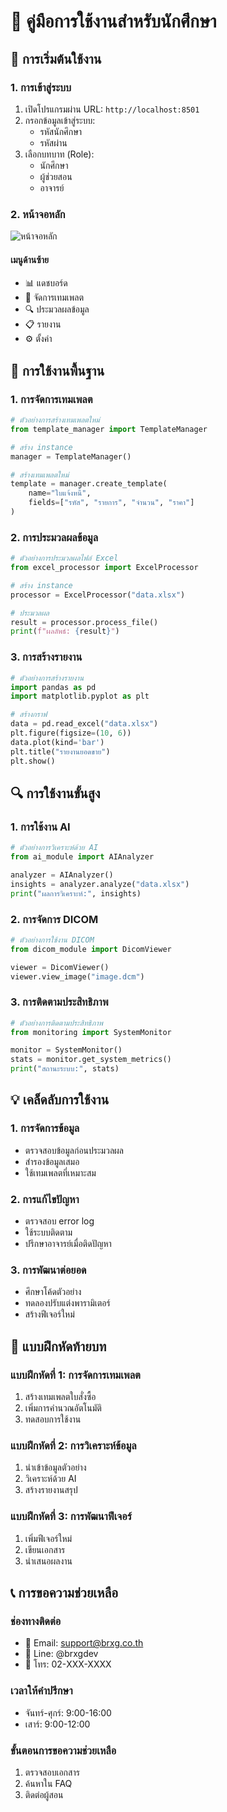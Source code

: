 # 📘 คู่มือการใช้งานสำหรับนักศึกษา

## 🚀 การเริ่มต้นใช้งาน

### 1. การเข้าสู่ระบบ
1. เปิดโปรแกรมผ่าน URL: `http://localhost:8501`
2. กรอกข้อมูลเข้าสู่ระบบ:
   - รหัสนักศึกษา
   - รหัสผ่าน
3. เลือกบทบาท (Role):
   - นักศึกษา
   - ผู้ช่วยสอน
   - อาจารย์

### 2. หน้าจอหลัก
![หน้าจอหลัก](images/main_screen.png)

#### เมนูด้านซ้าย
- 📊 แดชบอร์ด
- 📁 จัดการเทมเพลต
- 🔍 ประมวลผลข้อมูล
- 📋 รายงาน
- ⚙️ ตั้งค่า

## 📝 การใช้งานพื้นฐาน

### 1. การจัดการเทมเพลต
```python
# ตัวอย่างการสร้างเทมเพลตใหม่
from template_manager import TemplateManager

# สร้าง instance
manager = TemplateManager()

# สร้างเทมเพลตใหม่
template = manager.create_template(
    name="ใบแจ้งหนี้",
    fields=["รหัส", "รายการ", "จำนวน", "ราคา"]
)
```

### 2. การประมวลผลข้อมูล
```python
# ตัวอย่างการประมวลผลไฟล์ Excel
from excel_processor import ExcelProcessor

# สร้าง instance
processor = ExcelProcessor("data.xlsx")

# ประมวลผล
result = processor.process_file()
print(f"ผลลัพธ์: {result}")
```

### 3. การสร้างรายงาน
```python
# ตัวอย่างการสร้างรายงาน
import pandas as pd
import matplotlib.pyplot as plt

# สร้างกราฟ
data = pd.read_excel("data.xlsx")
plt.figure(figsize=(10, 6))
data.plot(kind='bar')
plt.title("รายงานยอดขาย")
plt.show()
```

## 🔍 การใช้งานขั้นสูง

### 1. การใช้งาน AI
```python
# ตัวอย่างการวิเคราะห์ด้วย AI
from ai_module import AIAnalyzer

analyzer = AIAnalyzer()
insights = analyzer.analyze("data.xlsx")
print("ผลการวิเคราะห์:", insights)
```

### 2. การจัดการ DICOM
```python
# ตัวอย่างการใช้งาน DICOM
from dicom_module import DicomViewer

viewer = DicomViewer()
viewer.view_image("image.dcm")
```

### 3. การติดตามประสิทธิภาพ
```python
# ตัวอย่างการติดตามประสิทธิภาพ
from monitoring import SystemMonitor

monitor = SystemMonitor()
stats = monitor.get_system_metrics()
print("สถานะระบบ:", stats)
```

## 💡 เคล็ดลับการใช้งาน

### 1. การจัดการข้อมูล
- ตรวจสอบข้อมูลก่อนประมวลผล
- สำรองข้อมูลเสมอ
- ใช้เทมเพลตที่เหมาะสม

### 2. การแก้ไขปัญหา
- ตรวจสอบ error log
- ใช้ระบบติดตาม
- ปรึกษาอาจารย์เมื่อติดปัญหา

### 3. การพัฒนาต่อยอด
- ศึกษาโค้ดตัวอย่าง
- ทดลองปรับแต่งพารามิเตอร์
- สร้างฟีเจอร์ใหม่

## 🎯 แบบฝึกหัดท้ายบท

### แบบฝึกหัดที่ 1: การจัดการเทมเพลต
1. สร้างเทมเพลตใบสั่งซื้อ
2. เพิ่มการคำนวณอัตโนมัติ
3. ทดสอบการใช้งาน

### แบบฝึกหัดที่ 2: การวิเคราะห์ข้อมูล
1. นำเข้าข้อมูลตัวอย่าง
2. วิเคราะห์ด้วย AI
3. สร้างรายงานสรุป

### แบบฝึกหัดที่ 3: การพัฒนาฟีเจอร์
1. เพิ่มฟีเจอร์ใหม่
2. เขียนเอกสาร
3. นำเสนอผลงาน

## 📞 การขอความช่วยเหลือ

### ช่องทางติดต่อ
- 📧 Email: support@brxg.co.th
- 💬 Line: @brxgdev
- 📱 โทร: 02-XXX-XXXX

### เวลาให้คำปรึกษา
- จันทร์-ศุกร์: 9:00-16:00
- เสาร์: 9:00-12:00

### ขั้นตอนการขอความช่วยเหลือ
1. ตรวจสอบเอกสาร
2. ค้นหาใน FAQ
3. ติดต่อผู้สอน 